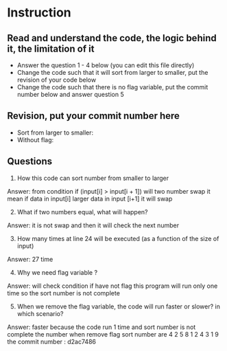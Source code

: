 ﻿# Instruction

## Read and understand the code, the logic behind it, the limitation of it
* Answer the question 1 - 4 below (you can edit this file directly)
* Change the code such that it will sort from larger to smaller, put the revision of your code below
* Change the code such that there is no flag variable, put the commit number below and answer question 5 


## Revision, put your commit number here
* Sort from larger to smaller:
* Without flag:

## Questions
1. How this code can sort number from smaller to larger
 
Answer: from condition if (input[i] > input[i + 1]) will two number swap it mean if data in input[i] larger data in input [i+1] it will swap 

2. What if two numbers equal, what will happen? 

Answer: it is not swap and then it will check the next number

3. How many times at line 24 will be executed (as a function of the size of input) 

Answer: 27 time

4. Why we need flag variable ? 

Answer: will check condition if have not flag this program will run only one time so the sort number is not complete

5. When we remove the flag variable, the code will run faster or slower? in which scenario? 

Answer: faster because  the code run 1 time and sort number is not complete
the number when remove flag sort number are 4 2 5 8 1 2 4 3 1 9
the commit number : d2ac7486 
